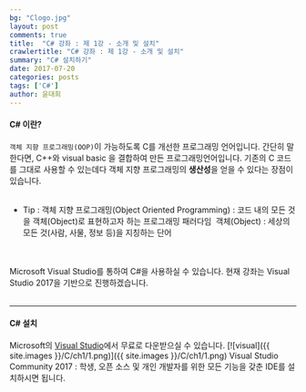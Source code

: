 ```yaml
---
bg: "Clogo.jpg"
layout: post
comments: true
title:  "C# 강좌 : 제 1강 - 소개 및 설치"
crawlertitle: "C# 강좌 : 제 1강 - 소개 및 설치"
summary: "C# 설치하기"
date: 2017-07-20
categories: posts
tags: ['C#']
author: 윤대희
---
```

#### C# 이란? ####
`객체 지향 프로그래밍(OOP)`이 가능하도록 C를 개선한 프로그래밍 언어입니다. 간단히 말한다면, C++와 visual basic 을 결합하여 만든 프로그래밍언어입니다. 기존의 C 코드를 그대로 사용할 수 있는데다 객체 지향 프로그래밍의 **생산성**을 얻을 수 있다는 장점이 있습니다.
<br><br>
* Tip : 객체 지향 프로그래밍(Object Oriented Programming) : 코드 내의 모든 것을 객체(Object)로 표현하고자 하는 프로그래밍 패러다임
  객체(Object) : 세상의 모든 것(사람, 사물, 정보 등)을 지칭하는 단어

<br><br>
Microsoft Visual Studio를 통하여 C#을 사용하실 수 있습니다. 현재 강좌는 Visual Studio 2017을 기반으로 진행하겠습니다.
<br><br>

----------
#### C# 설치 ####

Microsoft의 [Visual Studio][download]에서 무료로 다운받으실 수 있습니다.
[![visual]({{ site.images }}/C/ch1/1.png)]({{ site.images }}/C/ch1/1.png)
Visual Studio Community 2017 : 학생, 오픈 소스 및 개인 개발자를 위한 모든 기능을 갖춘 IDE를 설치하시면 됩니다.


[download]: https://www.visualstudio.com/ko/


